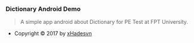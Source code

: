 ### Dictionary Android Demo

> A simple app android about Dictionary for PE Test at FPT University. 

* Copyright © 2017 by [xHadesvn](https://github.com/xHadesvn)